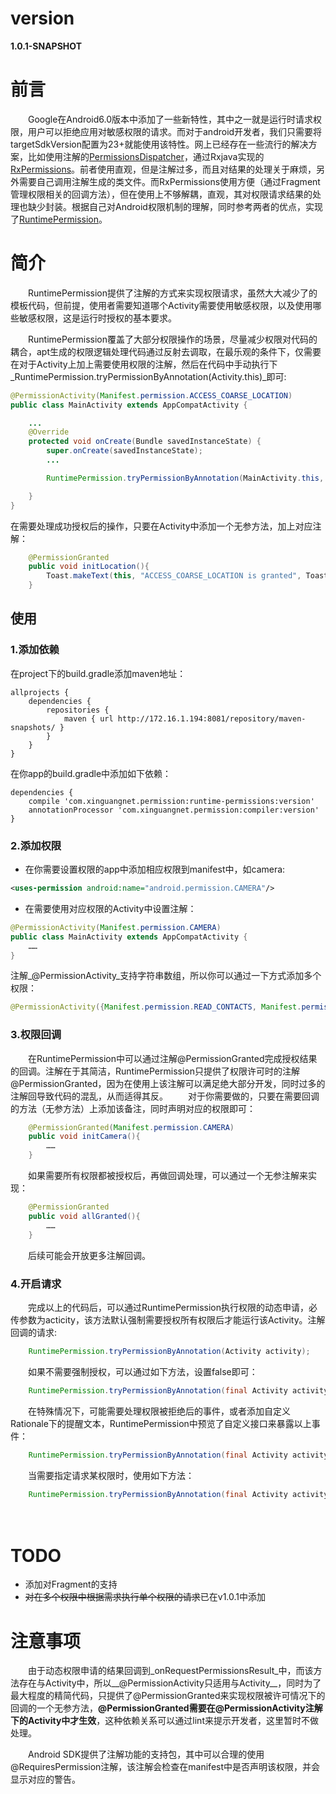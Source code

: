 # version
__1.0.1-SNAPSHOT__

# 前言
　　Google在Android6.0版本中添加了一些新特性，其中之一就是运行时请求权限，用户可以拒绝应用对敏感权限的请求。而对于android开发者，我们只需要将targetSdkVersion配置为23+就能使用该特性。网上已经存在一些流行的解决方案，比如使用注解的[PermissionsDispatcher](https://github.com/hotchemi/PermissionsDispatcher)，通过Rxjava实现的[RxPermissions](https://github.com/tbruyelle/RxPermissions)。前者使用直观，但是注解过多，而且对结果的处理关于麻烦，另外需要自己调用注解生成的类文件。而RxPermissions使用方便（通过Fragment管理权限相关的回调方法），但在使用上不够解耦，直观，其对权限请求结果的处理也缺少封装。根据自己对Android权限机制的理解，同时参考两者的优点，实现了[RuntimePermission](https://github.com/booqin/RuntimePermissions)。


# 简介
　　RuntimePermission提供了注解的方式来实现权限请求，虽然大大减少了的模板代码，但前提，使用者需要知道哪个Activity需要使用敏感权限，以及使用哪些敏感权限，这是运行时授权的基本要求。

　　RuntimePermission覆盖了大部分权限操作的场景，尽量减少权限对代码的耦合，apt生成的权限逻辑处理代码通过反射去调取，在最乐观的条件下，仅需要在对于Activity上加上需要使用权限的注解，然后在代码中手动执行下_RuntimePermission.tryPermissionByAnnotation(Activity.this)_即可:

```java
@PermissionActivity(Manifest.permission.ACCESS_COARSE_LOCATION)
public class MainActivity extends AppCompatActivity {

    ...
    @Override
    protected void onCreate(Bundle savedInstanceState) {
        super.onCreate(savedInstanceState);
        ...

        RuntimePermission.tryPermissionByAnnotation(MainActivity.this, true);

    }
}
```

在需要处理成功授权后的操作，只要在Activity中添加一个无参方法，加上对应注解：

```java
    @PermissionGranted
    public void initLocation(){
        Toast.makeText(this, "ACCESS_COARSE_LOCATION is granted", Toast.LENGTH_SHORT).show();
    }
```

## 使用

### 1.添加依赖
在project下的build.gradle添加maven地址：
```
allprojects {
    dependencies {
        repositories {
            maven { url http://172.16.1.194:8081/repository/maven-snapshots/ }
        }
    }
}
```
在你app的build.gradle中添加如下依赖：

```
dependencies {
    compile 'com.xinguangnet.permission:runtime-permissions:version'
    annotationProcessor 'com.xinguangnet.permission:compiler:version'
}
```

### 2.添加权限
- 在你需要设置权限的app中添加相应权限到manifest中，如camera:

```xml
<uses-permission android:name="android.permission.CAMERA"/>
```

- 在需要使用对应权限的Activity中设置注解：

```java
@PermissionActivity(Manifest.permission.CAMERA)
public class MainActivity extends AppCompatActivity {
	……
}
```

注解_@PermissionActivity_支持字符串数组，所以你可以通过一下方式添加多个权限：

```java
@PermissionActivity({Manifest.permission.READ_CONTACTS, Manifest.permission.CAMERA})
```

### 3.权限回调
　　在RuntimePermission中可以通过注解@PermissionGranted完成授权结果的回调。注解在于其简洁，RuntimePermission只提供了权限许可时的注解@PermissionGranted，因为在使用上该注解可以满足绝大部分开发，同时过多的注解回导致代码的混乱，从而适得其反。
　　对于你需要做的，只要在需要回调的方法（无参方法）上添加该备注，同时声明对应的权限即可：

```java
    @PermissionGranted(Manifest.permission.CAMERA)
    public void initCamera(){
        ……
    }
```
　　如果需要所有权限都被授权后，再做回调处理，可以通过一个无参注解来实现：

```java
    @PermissionGranted
    public void allGranted(){
        ……
    }
```

　　后续可能会开放更多注解回调。

### 4.开启请求
　　完成以上的代码后，可以通过RuntimePermission执行权限的动态申请，必传参数为acticity，该方法默认强制需要授权所有权限后才能运行该Activity。注解回调的请求:

```java
    RuntimePermission.tryPermissionByAnnotation(Activity activity);
```

　　如果不需要强制授权，可以通过如下方法，设置false即可：

```java
    RuntimePermission.tryPermissionByAnnotation(final Activity activity, boolean isMustGranted);
```

　　在特殊情况下，可能需要处理权限被拒绝后的事件，或者添加自定义Rationale下的提醒文本，RuntimePermission中预览了自定义接口来暴露以上事件：

```java
    RuntimePermission.tryPermissionByAnnotation(final Activity activity, boolean isMustGranted, final PermissionsDeniedResultListener permissionsDeniedResultListener)
```

　　当需要指定请求某权限时，使用如下方法：
```java
    RuntimePermission.tryPermissionByAnnotation(final Activity activity, String... permissions);
```
　　
# TODO
- 添加对Fragment的支持
- ~~对在多个权限中根据需求执行单个权限的请求~~已在v1.0.1中添加

# 注意事项
　　由于动态权限申请的结果回调到_onRequestPermissionsResult_中，而该方法存在与Activity中，所以__@PermissionActivity只适用与Activity__，同时为了最大程度的精简代码，只提供了@PermissionGranted来实现权限被许可情况下的回调的一个无参方法，__@PermissionGranted需要在@PermissionActivity注解下的Activity中才生效__，这种依赖关系可以通过lint来提示开发者，这里暂时不做处理。

　　Android SDK提供了注解功能的支持包，其中可以合理的使用@RequiresPermission注解，该注解会检查在manifest中是否声明该权限，并会显示对应的警告。